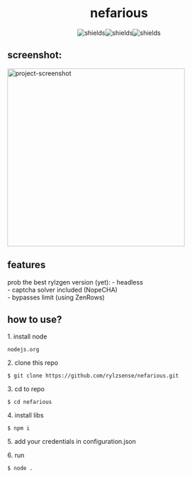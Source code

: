 <h1 align="center" id="title">nefarious</h1>

<p align="center"><img src="https://img.shields.io/badge/works%20for%20me%20and%20the%20devs-FFFFFF" alt="shields"><img src="https://img.shields.io/badge/0%20optimization-FFFFFF" alt="shields"><img src="https://img.shields.io/badge/spaghetti%20code-FFFFFF" alt="shields"></p>

<h2>screenshot:</h2>

<img src="https://cdn.discordapp.com/attachments/1194648108970283080/1203657465007186010/image.png" alt="project-screenshot" width="400" height="400/">

  
  
<h2>features</h2>
prob the best rylzgen version (yet):  
- headless <br /> 
- captcha solver included (NopeCHA) <br /> 
- bypasses limit (using ZenRows) <br /> 

<h2>how to use?</h2>

<p>1. install node</p>

```
nodejs.org
```

<p>2. clone this repo</p>

```
$ git clone https://github.com/rylzsense/nefarious.git
```

<p>3. cd to repo</p>

```
$ cd nefarious
```

<p>4. install libs</p>

```
$ npm i
```

<p>5. add your credentials in configuration.json</p>

<p>6. run</p>

```
$ node .
```
